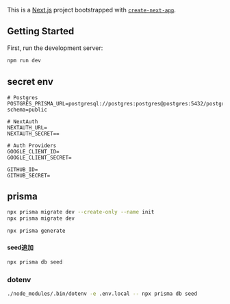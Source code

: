 This is a [Next.js](https://nextjs.org/) project bootstrapped with [`create-next-app`](https://github.com/vercel/next.js/tree/canary/packages/create-next-app).

## Getting Started

First, run the development server:

```bash
npm run dev
```


## secret env
```
# Postgres
POSTGRES_PRISMA_URL=postgresql://postgres:postgres@postgres:5432/postgres?schema=public

# NextAuth
NEXTAUTH_URL=
NEXTAUTH_SECRET==

# Auth Providers
GOOGLE_CLIENT_ID=
GOOGLE_CLIENT_SECRET=

GITHUB_ID=
GITHUB_SECRET=
```

## prisma
```bash
npx prisma migrate dev --create-only --name init
npx prisma migrate dev
```

```bash
npx prisma generate
```

#### seed追加
```bash
npx prisma db seed
```

### dotenv
```bash
./node_modules/.bin/dotenv -e .env.local -- npx prisma db seed
```